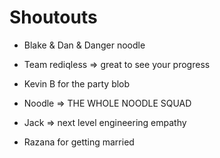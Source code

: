 # Shoutouts

- Blake & Dan & Danger noodle
- Team rediqless => great to see your progress
- Kevin B for the party blob
- Noodle => THE WHOLE NOODLE SQUAD

- Jack => next level engineering empathy

- Razana for getting married